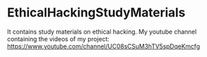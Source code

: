 # EthicalHackingStudyMaterials
It contains study materials on ethical hacking.
My youtube channel containing the videos of my project: https://www.youtube.com/channel/UC08sCSuM3hTV5spDqeKmcfg
